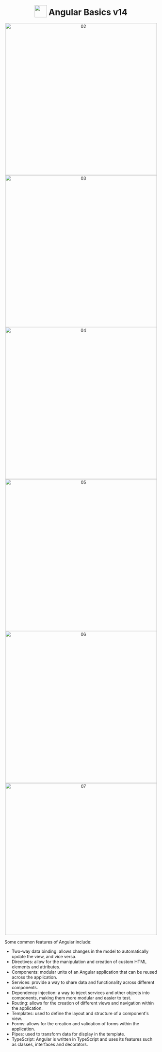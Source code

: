 <h1 align="center">
<img width="40" valign="bottom" src="https://ultimatecourses.com/static/icons/angular.svg">
Angular Basics v14
</h1>
<div align="center" width="200px">

<img src="https://i.ibb.co/HNPc62K/02.png" alt="02" border="0"  width="500px">
<br/>
<img src="https://i.ibb.co/yhzPY19/03.png" alt="03" border="0"  width="500px">
<br/>
<img src="https://i.ibb.co/pfcNqv0/04.png" alt="04" border="0"  width="500px">
<br/>
<img src="https://i.ibb.co/yY1cTk6/05.png" alt="05" border="0"  width="500px">
<br/>
<img src="https://i.ibb.co/6mqXgYy/06.png" alt="06" border="0"  width="500px">
<br/>
<img src="https://i.ibb.co/gJkhW9d/07.png" alt="07" border="0" width="500px">

</div>

Some common features of Angular include:

- Two-way data binding: allows changes in the model to automatically update the view, and vice versa.
- Directives: allow for the manipulation and creation of custom HTML elements and attributes.
- Components: modular units of an Angular application that can be reused across the application.
- Services: provide a way to share data and functionality across different components.
- Dependency injection: a way to inject services and other objects into components, making them more modular and easier to test.
- Routing: allows for the creation of different views and navigation within the application.
- Templates: used to define the layout and structure of a component's view.
- Forms: allows for the creation and validation of forms within the application.
- Pipes: used to transform data for display in the template.
- TypeScript: Angular is written in TypeScript and uses its features such as classes, interfaces and decorators.
